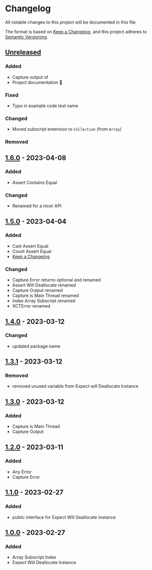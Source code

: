 # Changelog

All notable changes to this project will be documented in this file.

The format is based on [Keep a Changelog](https://keepachangelog.com/en/1.0.0/),
and this project adheres to [Semantic Versioning](https://semver.org/spec/v2.0.0.html).

## [Unreleased]

### Added
- Capture output of
- Project documentation 🎉
### Fixed
- Typo in example code test name
### Changed
- Moved subscript extension to `Collection` (from `Array`)
### Removed

## [1.6.0] - 2023-04-08

### Added
- Assert Contains Equal
### Changed
- Renamed for a nicer API

## [1.5.0] - 2023-04-04

### Added
- Cast Assert Equal
- Count Assert Equal
- [Keep a Changelog](https://keepachangelog.com/en/1.0.0/)

### Changed
- Capture Error returns optional and renamed
- Assert Will Deallocate renamed
- Capture Output renamed
- Capture is Main Thread renamed
- Index Array Subscript renamed
- XCTError renamed

## [1.4.0] - 2023-03-12

### Changed
- updated package name

## [1.3.1] - 2023-03-12

### Removed
- removed unused variable from Expect will Deallocate Instance

## [1.3.0] - 2023-03-12

### Added
- Capture is Main Thread
- Capture Output

## [1.2.0] - 2023-03-11

### Added
- Any Error
- Capture Error

## [1.1.0] - 2023-02-27

### Added
- public interface for Expect Will Deallocate Instance

## [1.0.0] - 2023-02-27

### Added
- Array Subscript Index
- Expect Will Deallocate Instance


[unreleased]: https://github.com/andybezaire/TDDKit/compare/v1.6.0...HEAD
[1.6.0]: https://github.com/andybezaire/TDDKit/compare/v1.5.0...v1.6.0
[1.5.0]: https://github.com/andybezaire/TDDKit/compare/v1.4.0...v1.5.0
[1.4.0]: https://github.com/andybezaire/TDDKit/compare/v1.3.0...v1.4.0
[1.3.1]: https://github.com/andybezaire/TDDKit/compare/v1.3.0...v1.3.1
[1.3.0]: https://github.com/andybezaire/TDDKit/compare/v1.2.0...v1.3.0
[1.2.0]: https://github.com/andybezaire/TDDKit/compare/v1.1.0...v1.2.0
[1.1.0]: https://github.com/andybezaire/TDDKit/compare/v1.0.0...v1.1.0
[1.0.0]: https://github.com/andybezaire/TDDKit/releases/tag/v1.0.0
